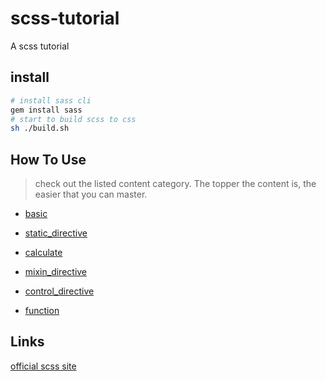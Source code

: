 # scss-tutorial

A scss tutorial

## install 

```bash
# install sass cli
gem install sass
# start to build scss to css
sh ./build.sh

```

## How To Use

> check out the listed content category.
> The topper the content is, the easier that you can master.

- [basic](./input/basic.scss)

- [static_directive](./input/static_directive.scss)

- [calculate](./input/calculate.scss)

- [mixin_directive](./input/mixin_directive.scss)

- [control_directive](./input/control_directive.scss)

- [function](./input/function.scss)

## Links

[official scss site](http://sass-lang.com/)